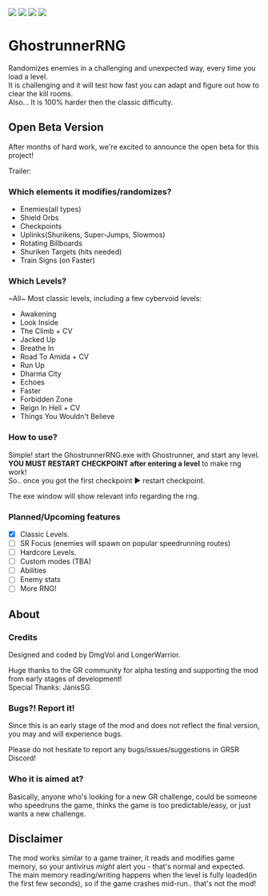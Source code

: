 [![](https://img.shields.io/badge/Dharma-Unlocked-green)](https://github.com/Dmgvol/GhostrunnerRNG/) [![](https://img.shields.io/badge/Discord-GRSR-blue)](https://discord.com/invite/eZRz3Q5) ![](https://img.shields.io/github/downloads/dmgvol/ghostrunnerrng/total) [![](https://img.shields.io/badge/Supported_Game_Version-0.32091.481-orange)](https://github.com/Dmgvol/GhostrunnerRNG/)

# GhostrunnerRNG
Randomizes enemies in a challenging and unexpected way, every time you load a level.<br>
It is challenging and it will test how fast you can adapt and figure out how to clear the kill rooms.<br>
Also... It is 100% harder then the classic difficulty.

## Open Beta Version
After months of hard work, we're excited to announce the open beta for this project!

Trailer: <Link>

### Which elements it modifies/randomizes?
- Enemies(all types)
- Shield Orbs
- Checkpoints
- Uplinks(Shurikens, Super-Jumps, Slowmos)
- Rotating Billboards
- Shuriken Targets (hits needed)
- Train Signs (on Faster)

### Which Levels?
~All~ Most classic levels, including a few cybervoid levels:

- Awakening
- Look Inside
- The Climb + CV
- Jacked Up
- Breathe In
- Road To Amida + CV
- Run Up
- Dharma City
- Echoes
- Faster
- Forbidden Zone
- Reign In Hell + CV
- Things You Wouldn't Believe

### How to use?
Simple! start the GhostrunnerRNG.exe with Ghostrunner, and start any level.<br>**YOU MUST RESTART CHECKPOINT after entering a level** to make rng work!<br>
So.. once you got the first checkpoint ► restart checkpoint.

The exe window will show relevant info regarding the rng.

### Planned/Upcoming features
- [x] Classic Levels.
- [ ] SR Focus (enemies will spawn on popular speedrunning routes)
- [ ] Hardcore Levels.
- [ ] Custom modes (TBA)
- [ ] Abilities
- [ ] Enemy stats
- [ ] More RNG!

## About
### Credits
Designed and coded by DmgVol and LongerWarrior. 

Huge thanks to the GR community for alpha testing and supporting the mod from early stages of development!<br>
Special Thanks: JanisSG.

### Bugs?! Report it!
Since this is an early stage of the mod and does not reflect the final version, you may and will experience bugs.

Please do not hesitate to report any bugs/issues/suggestions in GRSR Discord!

### Who it is aimed at?
Basically, anyone who's looking for a new GR challenge, could be someone who speedruns the game, thinks the game is too predictable/easy, or just wants a new challenge.

## Disclaimer
The mod works similar to a game trainer, it reads and modifies game memory, so your antivirus _might_ alert you - that's normal and expected.<br>
The main memory reading/writing happens when the level is fully loaded(in the first few seconds), so if the game crashes mid-run.. that's not the mod!



